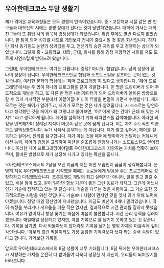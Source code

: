 ## 우아한테크코스 두달 생활기

제가 겪어온 교육과정들은 모두 경쟁의 연속이었습니다.
중・고등학교 시절 같은 반 친구들과 대학진학 시에는 경쟁 상대가 된다는 것이 당연하였습니다.
대학에 가서는 대학 친구들이 또 취업 시의 암묵적 경쟁상대가 되었습니다.
취업 후에도 별반 다르지 않았습니다.
한 팀이 되어 성과를 내므로 개인보다 전체가 중요시될 것 같은 회사입니다.
하지만 회사 동기들도 눈앞의 성과급을 두고, 언젠가의 승진 자리를 두고 경쟁하는 상대가 되었습니다.
그렇게 중・고등학교, 대학, 군대, 회사를 통해 경쟁 지향적인 사회를 저도 모르게 자연스럽게 받아드려 왔습니다.

그런데, 우아한테크코스.
여기는 다릅니다.
경쟁? 아니요.
협업입니다.
남의 성장이 곧 나의 성장이 됩니다.
우아한테크코스만큼 협업과 소프트스킬을 강조하는 곳이 없는 것 같습니다.
이러한 문화의 핵심에는 '페어 프로그래밍'이 있다고 생각합니다.
'페어 프로그래밍'에서는 두 명이 하나의 프로그램을 같이 개발합니다.
한 명은 드라이버가 되어 주도적으로 개발을 하고, 또 다른 한 명은 내비게이터가 되어 드라이버가 올바른 방향으로 갈 수 있게 거시적인 부분에서 이끌어줍니다.
이 역할을 번갈아 가면서 수행합니다.
제가 모르는 것은 페어가 알려주고, 페어가 모르는 것은 제가 알려줍니다.
저 스스로는 당연하다고 생각했던 것을 페어가 왜 그렇냐고 물어보면, '어? 이게 맞는 건데? 근데 왜 맞는 거지?'' 라고 생각하게 됩니다. 페어를 설득하기 위해 레퍼런스를 검색해봅니다.
이러한 과정을 반복해가며 정리된 지식이 머릿속 깊은 곳에 남게 됩니다.
이는 자기 주도적인 학습과도 일맥상통합니다.
누가 시켜서 공부하는 게 아닙니다.
제가 알고 싶어서, 페어를 설득하고 싶어서, 진리를 탐구합니다.
제가 아는 것을 페어에 명확하게 전달하는 커뮤니케이션 능력, 페어의 감정을 고려하며 미션을 순조롭게 진행해나가는 소프트스킬도 얻어집니다.
이러한 페어 프로그래밍이야말로 우아한테크코스가 지향하는 가치를 명확히 보여주며, 올바른 방향으로 제가 성장해 나가고 있다는 확신을 줍니다.

우아한테크코스에서의 2달을 보낸 지금의 저는 어떤 모습인지 곰곰이 생각해봅니다.
분명히 처음 우아한테크코스를 시작했을 때에는 동료들에게 믿음을 주는 프로그래머로 성장하자고 다짐했었습니다.
프론트엔드 개발의 최고 실력자가 아니라, 일을 믿고 맡길 수 있고, 배울 점이 있고, 같이 일하면 항상 기분이 좋은 그런 동료가 되자고.
그런데 어느새인가 기술에 집착하고 있는 것 같습니다.
기술을 다루는 것은 사람이고, 그 기술 또한 궁극적으로는 사람을 위한 것입니다.
기술보다 사람이 먼저인 것을 잊지 않기 위해 노력해야겠습니다.
정말 매일 정신없이 지내왔습니다.
지금도 미션이 4개나 밀려있습니다.
딱히 늑장을 부리거나 게으름을 피운 적은 없지만, 결과적으로 시간 관리를 잘하지 못했습니다.
여유가 없어지니 항상 쫓기는 마음에 마음이 불편합니다.
시간 관리 능력을 길러야겠습니다.
매일매일 성장하고 있지만, 이를 기록으로 잘 남기지 못하고 있는 것 같습니다.
기록을 남기면, 다시 되돌아보지 않더라도 기록을 남기는 행위 자체로 마음속에 깊이 각인됩니다.
'아무리 흐린 먹물이라도 가장 훌륭한 기억력보다 낫다'라는 중국 속담이 있다고 합니다.
기억보단 기록을.

앞으로 우아한테크코스에서의 8달 생활이 너무 기대됩니다.
8달 뒤에는 우아한테크코스가 지향하는 가치를 온전히 다 받아들여 더욱더 성장한 저 자신이, 우리들이 되어있기를 바라봅니다.
